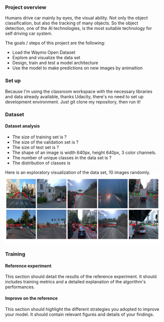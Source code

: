 [//]: # (Image References)

[image1]: ./Figure_2.png "EDA Figure"

### Project overview
Humans drive car mainly by eyes, the visual ability. Not only the object classification, but also the tracking of many objects. So the object detection, one of the AI technologies, is the most suitable technology for self driving car system.

The goals / steps of this project are the following:
* Load the Waymo Open Dataset
* Explore and visualize the data set
* Design, train and test a model architecture
* Use the model to make predictions on new images by animaition

### Set up
Because I'm using the classroom workspace with the necessary libraries and data already available, thanks Udacity, there's no need to set up development environment. Just git clone my repository, then run it!

### Dataset
#### Dataset analysis

* The size of training set is ?
* The size of the validation set is ?
* The size of test set is ?
* The shape of an image is width 640px, height 640px, 3 color channels.
* The number of unique classes in the data set is ?
* The distribution of classes is

Here is an exploratory visualization of the data set, 10 images randomly. 
![alt text][image1]

### Training
#### Reference experiment
This section should detail the results of the reference experiment. It should includes training metrics and a detailed explanation of the algorithm's performances.

#### Improve on the reference
This section should highlight the different strategies you adopted to improve your model. It should contain relevant figures and details of your findings.
